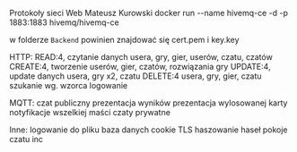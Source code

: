 Protokoły sieci Web
Mateusz Kurowski
docker run --name hivemq-ce -d -p 1883:1883 hivemq/hivemq-ce

w folderze `Backend` powinien znajdować się cert.pem i key.key

HTTP:
READ:4, czytanie danych usera, gry, gier, userów, czatu, czatów
CREATE:4, tworzenie userów, gier, czatów, rozwiązania gry
UPDATE:4, update danych usera, gry x2, czatu
DELETE:4 usera, gry, gier, czatu
szukanie wg. wzorca
logowanie

MQTT:
czat publiczny
prezentacja wyników
prezentacja wylosowanej karty
notyfikacje wszelkiej maści
czaty prywatne

Inne:
logowanie do pliku
baza danych
cookie
TLS
haszowanie haseł
pokoje czatu inc
